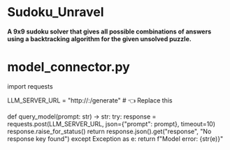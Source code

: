 # Sudoku_Unravel
**A 9x9 sudoku solver that gives all possible combinations of answers using a backtracking algorithm for the given unsolved puzzle.**



# model_connector.py
import requests

LLM_SERVER_URL = "http://<your-llm-ip>:<port>/generate"  # 👈 Replace this

def query_model(prompt: str) -> str:
    try:
        response = requests.post(LLM_SERVER_URL, json={"prompt": prompt}, timeout=10)
        response.raise_for_status()
        return response.json().get("response", "No response key found")
    except Exception as e:
        return f"Model error: {str(e)}"
